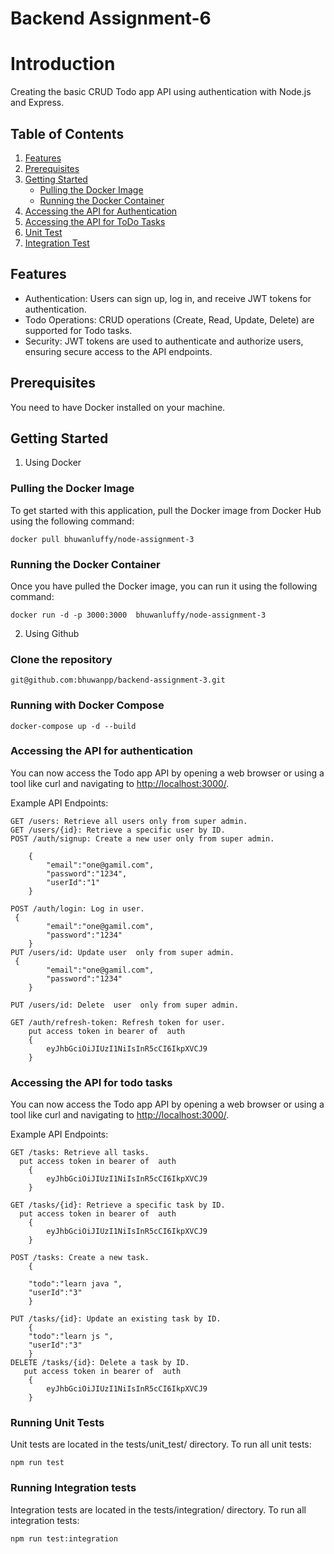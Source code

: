 # Backend Assignment-6

# Introduction

Creating the basic CRUD Todo app API using authentication with Node.js and Express.

## Table of Contents

1. [Features](#features)
2. [Prerequisites](#prerequisites)
3. [Getting Started](#getting-started)
   - [Pulling the Docker Image](#pulling-the-docker-image)
   - [Running the Docker Container](#running-the-docker-container)
4. [Accessing the API for Authentication](#accessing-the-api-for-authentication)
5. [Accessing the API for ToDo Tasks](#accessing-the-api-for-todo-tasks)
6. [Unit Test](#running-unit-tests)
7. [Integration Test](#running-integration-tests)

## Features

- Authentication: Users can sign up, log in, and receive JWT tokens for authentication.
- Todo Operations: CRUD operations (Create, Read, Update, Delete) are supported for Todo tasks.
- Security: JWT tokens are used to authenticate and authorize users, ensuring secure access to the API endpoints.

## Prerequisites

You need to have Docker installed on your machine.

## Getting Started

1. Using Docker

### Pulling the Docker Image

To get started with this application, pull the Docker image from Docker Hub using the following command:

`docker pull bhuwanluffy/node-assignment-3`

### Running the Docker Container

Once you have pulled the Docker image, you can run it using the following command:

`docker run -d -p 3000:3000  bhuwanluffy/node-assignment-3`

2. Using Github

### Clone the repository

`git@github.com:bhuwanpp/backend-assignment-3.git`

### Running with Docker Compose

`docker-compose up -d --build`

### Accessing the API for authentication

You can now access the Todo app API by opening a web browser or using a tool like curl and navigating to <http://localhost:3000/>.

Example API Endpoints:

    GET /users: Retrieve all users only from super admin.
    GET /users/{id}: Retrieve a specific user by ID.
    POST /auth/signup: Create a new user only from super admin.

        {
            "email":"one@gamil.com",
            "password":"1234",
            "userId":"1"
        }

    POST /auth/login: Log in user.
     {
            "email":"one@gamil.com",
            "password":"1234"
        }
    PUT /users/id: Update user  only from super admin.
     {
            "email":"one@gamil.com",
            "password":"1234"
        }

    PUT /users/id: Delete  user  only from super admin.

    GET /auth/refresh-token: Refresh token for user.
        put access token in bearer of  auth
        {
            eyJhbGciOiJIUzI1NiIsInR5cCI6IkpXVCJ9
        }

### Accessing the API for todo tasks

You can now access the Todo app API by opening a web browser or using a tool like curl and navigating to <http://localhost:3000/>.

Example API Endpoints:

    GET /tasks: Retrieve all tasks.
      put access token in bearer of  auth
        {
            eyJhbGciOiJIUzI1NiIsInR5cCI6IkpXVCJ9
        }

    GET /tasks/{id}: Retrieve a specific task by ID.
      put access token in bearer of  auth
        {
            eyJhbGciOiJIUzI1NiIsInR5cCI6IkpXVCJ9
        }

    POST /tasks: Create a new task.
        {

        "todo":"learn java ",
        "userId":"3"
        }

    PUT /tasks/{id}: Update an existing task by ID.
        {
        "todo":"learn js ",
        "userId":"3"
        }
    DELETE /tasks/{id}: Delete a task by ID.
       put access token in bearer of  auth
        {
            eyJhbGciOiJIUzI1NiIsInR5cCI6IkpXVCJ9
        }

### Running Unit Tests

Unit tests are located in the tests/unit_test/ directory. To run all unit tests:

`npm run test`

### Running Integration tests

Integration tests are located in the tests/integration/ directory. To run all integration tests:

`npm run test:integration`

